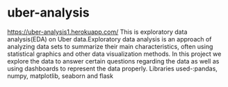 # uber-analysis
https://uber-analysis1.herokuapp.com/
This is exploratory data analysis(EDA) on Uber data.Exploratory data analysis is an approach of analyzing data sets to summarize their main characteristics, often using statistical graphics and other data visualization methods. In this project we explore the data to answer certain questions regarding the data as well as using dashboards to represent the data properly.
Libraries used-:pandas, numpy, matplotlib, seaborn and flask
